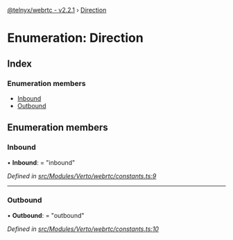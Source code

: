 [@telnyx/webrtc - v2.2.1](../README.md) › [Direction](direction.md)

# Enumeration: Direction

## Index

### Enumeration members

* [Inbound](direction.md#inbound)
* [Outbound](direction.md#outbound)

## Enumeration members

###  Inbound

• **Inbound**: = "inbound"

*Defined in [src/Modules/Verto/webrtc/constants.ts:9](https://github.com/team-telnyx/webrtc/blob/1cfde20/packages/js/src/Modules/Verto/webrtc/constants.ts#L9)*

___

###  Outbound

• **Outbound**: = "outbound"

*Defined in [src/Modules/Verto/webrtc/constants.ts:10](https://github.com/team-telnyx/webrtc/blob/1cfde20/packages/js/src/Modules/Verto/webrtc/constants.ts#L10)*
